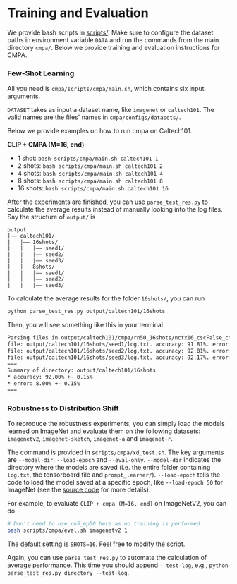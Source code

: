 # Training and Evaluation

We provide bash scripts in [scripts/](../scripts).
Make sure to configure the dataset paths in environment variable `DATA` and run the commands from the main directory `cmpa/`.
Below we provide training and evaluation instructions for CMPA. 

### Few-Shot Learning

All you need is `cmpa/scripts/cmpa/main.sh`, which contains six input arguments.

`DATASET` takes as input a dataset name, like `imagenet` or `caltech101`. The valid names are the files' names in `cmpa/configs/datasets/`.

Below we provide examples on how to run cmpa on Caltech101.

**CLIP + CMPA (M=16, end)**:
- 1 shot: `bash scripts/cmpa/main.sh caltech101 1`
- 2 shots: `bash scripts/cmpa/main.sh caltech101 2`
- 4 shots: `bash scripts/cmpa/main.sh caltech101 4`
- 8 shots: `bash scripts/cmpa/main.sh caltech101 8`
- 16 shots: `bash scripts/cmpa/main.sh caltech101 16`


After the experiments are finished, you can use `parse_test_res.py` to calculate the average results instead of manually looking into the log files. Say the structure of `output/` is

```
output
|–– caltech101/
|   |–– 16shots/
|   |   |–– seed1/
|   |   |–– seed2/
|   |   |–– seed3/
|   |–– 8shots/
|   |   |–– seed1/
|   |   |–– seed2/
|   |   |–– seed3/
```

To calculate the average results for the folder `16shots/`, you can run

```bash
python parse_test_res.py output/caltech101/16shots
```

Then, you will see something like this in your terminal

```bash
Parsing files in output/caltech101/cmpa/rn50_16shots/nctx16_cscFalse_ctpend
file: output/caltech101/16shots/seed1/log.txt. accuracy: 91.81%. error: 8.19%.
file: output/caltech101/16shots/seed2/log.txt. accuracy: 92.01%. error: 7.99%.
file: output/caltech101/16shots/seed3/log.txt. accuracy: 92.17%. error: 7.83%.
===
Summary of directory: output/caltech101/16shots
* accuracy: 92.00% +- 0.15%
* error: 8.00% +- 0.15%
===
```

### Robustness to Distribution Shift
To reproduce the robustness experiments, you can simply load the models learned on ImageNet and evaluate them on the following datasets: `imagenetv2`, `imagenet-sketch`, `imagenet-a` and `imagenet-r`.

The command is provided in `scripts/cmpa/xd_test.sh`. The key arguments are `--model-dir`, `--load-epoch` and `--eval-only`. `--model-dir` indicates the directory where the models are saved (i.e. the entire folder containing `log.txt`, the tensorboard file and `prompt_learner/`). `--load-epoch` tells the code to load the model saved at a specific epoch, like `--load-epoch 50` for ImageNet (see the [source code](https://github.com/KaiyangZhou/Dassl.pytorch/blob/master/dassl/engine/trainer.py#L169) for more details).

For example, to evaluate `CLIP + cmpa (M=16, end)` on ImageNetV2, you can do

```bash
# Don't need to use rn5_ep50 here as no training is performed
bash scripts/cmpa/eval.sh imagenetv2 1
```

The default setting is `SHOTS=16`. Feel free to modify the script.

Again, you can use `parse_test_res.py` to automate the calculation of average performance. This time you should append `--test-log`, e.g., `python parse_test_res.py directory --test-log`.

